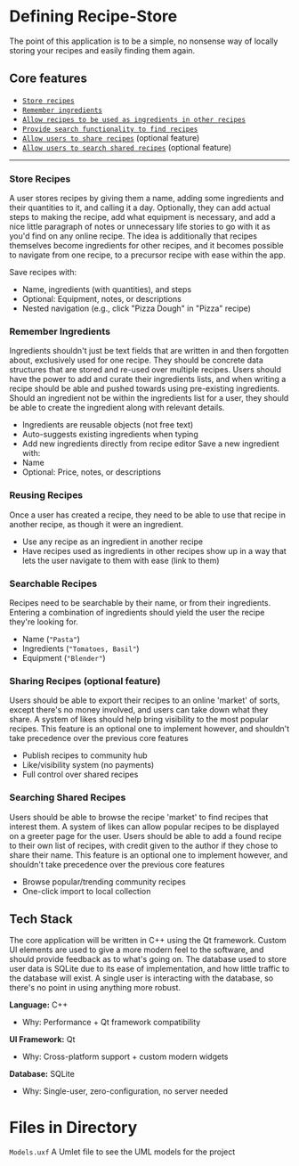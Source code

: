 # Defining Recipe-Store

The point of this application is to be a simple, no nonsense way of locally storing your recipes and easily finding them again.

## Core features

- [`Store recipes`](#recipes)
- [`Remember ingredients`](#ingredients)
- [`Allow recipes to be used as ingredients in other recipes`](#recursion)
- [`Provide search functionality to find recipes`](#search)
- [`Allow users to share recipes`](#share) (optional feature)
- [`Allow users to search shared recipes`](#share-search) (optional feature)

---

<a id="recipes"></a>
### Store Recipes

A user stores recipes by giving them a name, adding some ingredients and their quantities to it, and calling it a day. Optionally, they can add actual steps to making the recipe, add what equipment is necessary, and add a nice little paragraph of notes or unnecessary life stories to go with it as you'd find on any online recipe.
The idea is additionally that recipes themselves become ingredients for other recipes, and it becomes possible to navigate from one recipe, to a precursor recipe with ease within the app.

Save recipes with:
- Name, ingredients (with quantities), and steps  
- Optional: Equipment, notes, or descriptions  
- Nested navigation (e.g., click "Pizza Dough" in "Pizza" recipe)

<a id="ingredients"></a>
### Remember Ingredients

Ingredients shouldn't just be text fields that are written in and then forgotten about, exclusively used for one recipe. They should be concrete data structures that are stored and re-used over multiple recipes. Users should have the power to add and curate their ingredients lists, and when writing a recipe should be able and pushed towards using pre-existing ingredients. Should an ingredient not be within the ingredients list for a user, they should be able to create the ingredient along with relevant details.

- Ingredients are reusable objects (not free text)  
- Auto-suggests existing ingredients when typing  
- Add new ingredients directly from recipe editor
Save a new ingredient with:
- Name
- Optional: Price, notes, or descriptions

<a id="recursion"></a>
### Reusing Recipes

Once a user has created a recipe, they need to be able to use that recipe in another recipe, as though it were an ingredient.
- Use any recipe as an ingredient in another recipe  
- Have recipes used as ingredients in other recipes show up in a way that lets the user navigate to them with ease (link to them)

<a id="search"></a>
### Searchable Recipes

Recipes need to be searchable by their name, or from their ingredients. Entering a combination of ingredients should yield the user the recipe they're looking for.
- Name (`"Pasta"`)  
- Ingredients (`"Tomatoes, Basil"`)  
- Equipment (`"Blender"`)

<a id="share"></a>
### Sharing Recipes (optional feature)

Users should be able to export their recipes to an online 'market' of sorts, except there's no money involved, and users can take down what they share. A system of likes should help bring visibility to the most popular recipes.
This feature is an optional one to implement however, and shouldn't take precedence over the previous core features
- Publish recipes to community hub  
- Like/visibility system (no payments)  
- Full control over shared recipes

<a id="share-search"></a>
### Searching Shared Recipes

Users should be able to browse the recipe 'market' to find recipes that interest them. A system of likes can allow popular recipes to be displayed on a greeter page for the user. Users should be able to add a found recipe to their own list of recipes, with credit given to the author if they chose to share their name.
This feature is an optional one to implement however, and shouldn't take precedence over the previous core features
- Browse popular/trending community recipes  
- One-click import to local collection

## Tech Stack

The core application will be written in C++ using the Qt framework. Custom UI elements are used to give a more modern feel to the software, and should provide feedback as to what's going on.
The database used to store user data is SQLite due to its ease of implementation, and how little traffic to the database will exist. A single user is interacting with the database, so there's no point
in using anything more robust.

**Language:** C++  
- Why: Performance + Qt framework compatibility  

**UI Framework:** Qt  
- Why: Cross-platform support + custom modern widgets  

**Database:** SQLite  
- Why: Single-user, zero-configuration, no server needed  


# Files in Directory

```Models.uxf``` A Umlet file to see the UML models for the project

